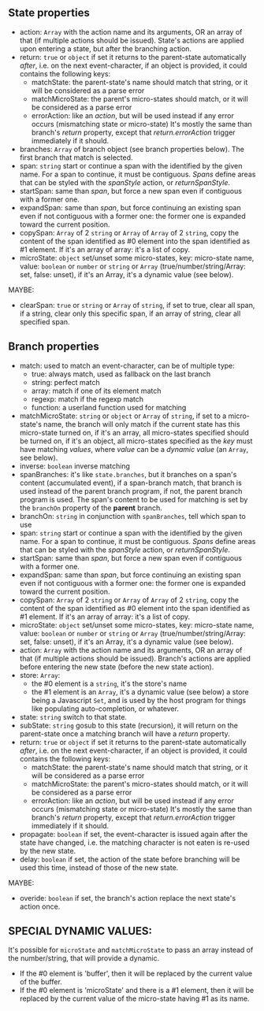 
## State properties

* action: `Array` with the action name and its arguments, OR an array of that (if multiple actions should be issued).
  State's actions are applied upon entering a state, but after the branching action.
* return: `true` or `object` if set it returns to the parent-state automatically *after*, i.e. on the next event-character,
  if an object is provided, it could contains the following keys:
	* matchState: the parent-state's name should match that string, or it will be considered as a parse error
	* matchMicroState: the parent's micro-states should match, or it will be considered as a parse error
	* errorAction: like an *action*, but will be used instead if any error occurs (mismatching state or micro-state)
  It's mostly the same than branch's *return* property, except that *return.errorAction* trigger immediately if it should.
* branches: `Array` of branch object (see branch properties below).
  The first branch that match is selected.
* span: `string` start or continue a span with the identified by the given name.
  For a span to continue, it must be contiguous.
  *Spans* define areas that can be styled with the *spanStyle* action, or *returnSpanStyle*.
* startSpan: same than *span*, but force a new span even if contiguous with a former one.
* expandSpan: same than *span*, but force continuing an existing span even if not contiguous with a former one: the former one is expanded toward the current position.
* copySpan: `Array` of 2 `string` or `Array` of `Array` of 2 `string`, copy the content of the span identified as #0 element into
  the span identified as #1 element. If it's an array of array: it's a list of copy.
* microState: `object` set/unset some micro-states, key: micro-state name, value: `boolean` or `number` or `string` or `Array`
  (true/number/string/Array: set, false: unset), if it's an Array, it's a dynamic value (see below).

MAYBE:
* clearSpan: `true` or `string` or `Array` of `string`, if set to true, clear all span, if a string, clear only this specific span, if an array of string, clear
  all specified span.



## Branch properties

* match: used to match an event-character, can be of multiple type:
	* true: always match, used as fallback on the last branch
	* string: perfect match
	* array: match if one of its element match
	* regexp: match if the regexp match
	* function: a userland function used for matching
* matchMicroState: `string` or `object` or `Array` of `string`, if set to a micro-state's name, the branch will only match if the current state
  has this micro-state turned on, if it's an array, all micro-states specified should be turned on, if it's an object, all micro-states specified as the *key*
  must have matching *values*, where *value* can be a *dynamic value* (an `Array`, see below).
* inverse: `boolean` inverse matching
* spanBranches: it's like `state.branches`, but it branches on a span's content (accumulated event), if a span-branch match, that branch is used
  instead of the parent branch program, if not, the parent branch program is used. The span's content to be used for matching is set by the `branchOn` property
  of the **parent** branch.
* branchOn: `string` in conjunction with `spanBranches`, tell which span to use
* span: `string` start or continue a span with the identified by the given name.
  For a span to continue, it must be contiguous.
  *Spans* define areas that can be styled with the *spanStyle* action, or *returnSpanStyle*.
* startSpan: same than *span*, but force a new span even if contiguous with a former one.
* expandSpan: same than *span*, but force continuing an existing span even if not contiguous with a former one: the former one is expanded toward the current position.
* copySpan: `Array` of 2 `string` or `Array` of `Array` of 2 `string`, copy the content of the span identified as #0 element into
  the span identified as #1 element. If it's an array of array: it's a list of copy.
* microState: `object` set/unset some micro-states, key: micro-state name, value: `boolean` or `number` or `string` or `Array`
  (true/number/string/Array: set, false: unset), if it's an Array, it's a dynamic value (see below).
* action: `Array` with the action name and its arguments, OR an array of that (if multiple actions should be issued).
  Branch's actions are applied before entering the new state (before the new state action).
* store: `Array`:
	* the #0 element is a `string`, it's the store's name
	* the #1 element is an `Array`, it's a dynamic value (see below)
  a store being a Javascript `Set`, and is used by the host program for things like populating auto-completion, or whatever.
* state: `string` switch to that state.
* subState: `string` gosub to this state (recursion), it will return on the parent-state once a matching branch will have a *return* property.
* return: `true` or `object` if set it returns to the parent-state automatically *after*, i.e. on the next event-character,
  if an object is provided, it could contains the following keys:
	* matchState: the parent-state's name should match that string, or it will be considered as a parse error
	* matchMicroState: the parent's micro-states should match, or it will be considered as a parse error
	* errorAction: like an *action*, but will be used instead if any error occurs (mismatching state or micro-state)
  It's mostly the same than branch's *return* property, except that *return.errorAction* trigger immediately if it should.
* propagate: `boolean` if set, the event-character is issued again after the state have changed,
  i.e. the matching character is not eaten is re-used by the new state.
* delay: `boolean` if set, the action of the state before branching will be used this time, instead of those of the new state.

MAYBE:
* overide: `boolean` if set, the branch's action replace the next state's action once.



## SPECIAL DYNAMIC VALUES:

It's possible for `microState` and `matchMicroState` to pass an array instead of the number/string, that will provide a dynamic.

* If the #0 element is 'buffer', then it will be replaced by the current value of the buffer.
* If the #0 element is 'microState' and there is a #1 element, then it will be replaced by the current value of the micro-state having #1 as its name.

